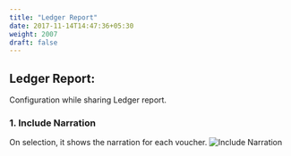 ```yaml
---
title: "Ledger Report"
date: 2017-11-14T14:47:36+05:30
weight: 2007
draft: false
---
```


## Ledger Report: 

Configuration while sharing Ledger report.

### 1. Include Narration

On selection, it shows the narration for each voucher.
![Include Narration](../../../images/ios/8_ledger_report.png "Include Narration")